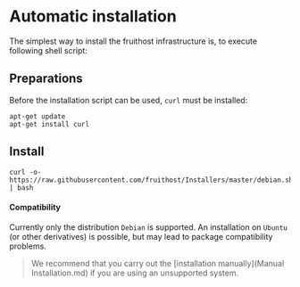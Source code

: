 # Automatic installation
The simplest way to install the fruithost infrastructure is, to execute following shell script:

## Preparations
Before the installation script can be used, `curl` must be installed:
```shell
apt-get update
apt-get install curl
```

## Install

```shell
curl -o- https://raw.githubusercontent.com/fruithost/Installers/master/debian.sh | bash
```

#### Compatibility
Currently only the distribution `Debian` is supported. An installation on `Ubuntu` (or other derivatives) is possible, but may lead to package compatibility problems.

> We recommend that you carry out the [installation manually](Manual Installation.md) if you are using an unsupported system.